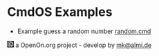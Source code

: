 
# CmdOS Examples

- Example guess a random number <a href='random.cmd'>random.cmd</a>

![LOGO](../images/CmdOS_logo.gif) a OpenOn.org project - develop by mk@almi.de 